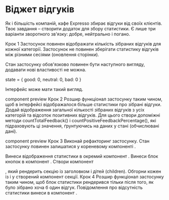 # Віджет відгуків
Як і більшість компаній, кафе Expresso збирає відгуки від своїх клієнтів. Твоє завдання – створити додаток для збору статистики. Є лише три варіанти зворотного зв'язку: добре, нейтрально і погано.

Крок 1
Застосунок повинен відображати кількість зібраних відгуків для кожної категорії. Застосунок не повинен зберігати статистику відгуків між різними сесіями (оновлення сторінки).

Стан застосунку обов'язково повинен бути наступного вигляду, додавати нові властивості не можна.

state = {
  good: 0,
  neutral: 0,
  bad: 0
}

Інтерфейс може мати такий вигляд.

component preview
Крок 2
Розшир функціонал застосунку таким чином, щоб в інтерфейсі відображалося більше статистики про зібрані відгуки. Додай відображення загальної кількості зібраних відгуків з усіх категорій та відсоток позитивних відгуків. Для цього створи допоміжні методи countTotalFeedback() і countPositiveFeedbackPercentage(), які підраховують ці значення, ґрунтуючись на даних у стані (обчислювані дані).

component preview
Крок 3
Виконай рефакторинг застосунку. Стан застосунку повинен залишатися у кореневому компоненті <App>.

Винеси відображення статистики в окремий компонент <Statistics good={} neutral={} bad={} total={} positivePercentage={}>.
Винеси блок кнопок в компонент <FeedbackOptions options={} onLeaveFeedback={}>.
Створи компонент <Section title="">, який рендерить секцію із заголовком і дітей (children). Обгорни кожен із <Statistics> і <FeedbackOptions> у створений компонент секції.
Крок 4
Розшир функціонал застосунку таким чином, щоб блок статистики рендерився тільки після того, як було зібрано хоча б один відгук. Повідомлення про відсутність статистики винеси в компонент <Notification message="There is no feedback">.
